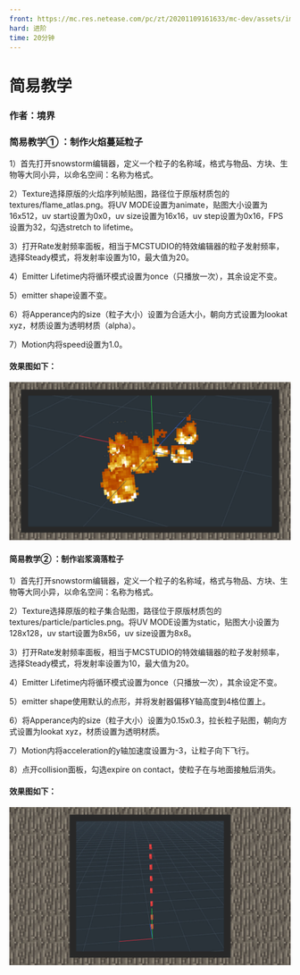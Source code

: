 ```yaml
---
front: https://mc.res.netease.com/pc/zt/20201109161633/mc-dev/assets/img/10_1.423727d2.jpg
hard: 进阶
time: 20分钟
---
```


# 简易教学



### 作者：境界



### 简易教学① ：制作火焰蔓延粒子

1）首先打开snowstorm编辑器，定义一个粒子的名称域，格式与物品、方块、生物等大同小异，以命名空间：名称为格式。

2）Texture选择原版的火焰序列帧贴图，路径位于原版材质包的textures/flame_atlas.png。将UV MODE设置为animate，贴图大小设置为16x512，uv start设置为0x0，uv size设置为16x16，uv step设置为0x16，FPS设置为32，勾选stretch to lifetime。

3）打开Rate发射频率面板，相当于MCSTUDIO的特效编辑器的粒子发射频率，选择Steady模式，将发射率设置为10，最大值为20。

4）Emitter Lifetime内将循环模式设置为once（只播放一次），其余设定不变。

5）emitter shape设置不变。

6）将Apperance内的size（粒子大小）设置为合适大小，朝向方式设置为lookat xyz，材质设置为透明材质（alpha）。

7）Motion内将speed设置为1.0。



#### 效果图如下：

![](./images/10_1.jpg)



#### 简易教学② ：制作岩浆滴落粒子

1）首先打开snowstorm编辑器，定义一个粒子的名称域，格式与物品、方块、生物等大同小异，以命名空间：名称为格式。

2）Texture选择原版的粒子集合贴图，路径位于原版材质包的textures/particle/particles.png。将UV MODE设置为static，贴图大小设置为128x128，uv start设置为8x56，uv size设置为8x8。

3）打开Rate发射频率面板，相当于MCSTUDIO的特效编辑器的粒子发射频率，选择Steady模式，将发射率设置为10，最大值为20。

4）Emitter Lifetime内将循环模式设置为once（只播放一次），其余设定不变。

5）emitter shape使用默认的点形，并将发射器偏移Y轴高度到4格位置上。

6）将Apperance内的size（粒子大小）设置为0.15x0.3，拉长粒子贴图，朝向方式设置为lookat xyz，材质设置为透明材质。

7）Motion内将acceleration的y轴加速度设置为-3，让粒子向下飞行。

8）点开collision面板，勾选expire on contact，使粒子在与地面接触后消失。



#### 效果图如下：

![](./images/10_2.jpg)